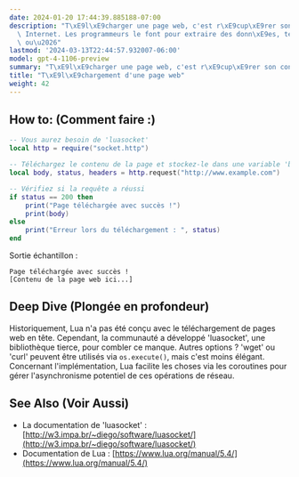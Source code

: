 ```yaml
---
date: 2024-01-20 17:44:39.885188-07:00
description: "T\xE9l\xE9charger une page web, c'est r\xE9cup\xE9rer son contenu via\
  \ Internet. Les programmeurs le font pour extraire des donn\xE9es, tester la disponibilit\xE9\
  \ ou\u2026"
lastmod: '2024-03-13T22:44:57.932007-06:00'
model: gpt-4-1106-preview
summary: "T\xE9l\xE9charger une page web, c'est r\xE9cup\xE9rer son contenu via Internet."
title: "T\xE9l\xE9chargement d'une page web"
weight: 42
---
```


## How to: (Comment faire :)
```Lua
-- Vous aurez besoin de 'luasocket'
local http = require("socket.http")

-- Téléchargez le contenu de la page et stockez-le dans une variable 'body'
local body, status, headers = http.request("http://www.example.com")

-- Vérifiez si la requête a réussi
if status == 200 then
    print("Page téléchargée avec succès !")
    print(body)
else
    print("Erreur lors du téléchargement : ", status)
end
```
Sortie échantillon :
```
Page téléchargée avec succès !
[Contenu de la page web ici...]
```

## Deep Dive (Plongée en profondeur)
Historiquement, Lua n'a pas été conçu avec le téléchargement de pages web en tête. Cependant, la communauté a développé 'luasocket', une bibliothèque tierce, pour combler ce manque. Autres options ? 'wget' ou 'curl' peuvent être utilisés via `os.execute()`, mais c'est moins élégant. Concernant l'implémentation, Lua facilite les choses via les coroutines pour gérer l'asynchronisme potentiel de ces opérations de réseau.

## See Also (Voir Aussi)
- La documentation de 'luasocket' : [http://w3.impa.br/~diego/software/luasocket/](http://w3.impa.br/~diego/software/luasocket/)
- Documentation de Lua : [https://www.lua.org/manual/5.4/](https://www.lua.org/manual/5.4/)
